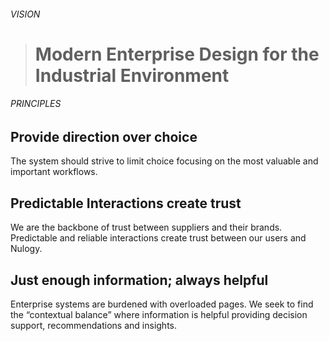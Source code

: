 ###### VISION

> # Modern Enterprise Design for the Industrial Environment

###### PRINCIPLES

## Provide direction over choice
The system should strive to limit choice focusing on the most valuable and important workflows.

## Predictable Interactions create trust
We are the backbone of trust between suppliers and their brands. Predictable and reliable interactions create trust between our users and Nulogy.

## Just enough information; always helpful
Enterprise systems are burdened with overloaded pages. We seek to find the “contextual balance” where information is helpful providing decision support, recommendations and insights.
